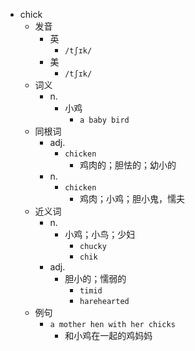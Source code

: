 - chick
  - 发音
    - 英
      - `/tʃɪk/`
    - 美
      - `/tʃɪk/`
  - 词义
    - n.
      - 小鸡
        - `a baby bird`
  - 同根词
    - adj.
      - `chicken`
        - 鸡肉的；胆怯的；幼小的
    - n.
      - `chicken`
        - 鸡肉；小鸡；胆小鬼，懦夫
  - 近义词
    - n.
      - 小鸡；小鸟；少妇
        - `chucky`
        - `chik`
    - adj.
      - 胆小的；懦弱的
        - `timid`
        - `harehearted`
  - 例句
    - `a mother hen with her chicks`
      - 和小鸡在一起的鸡妈妈

